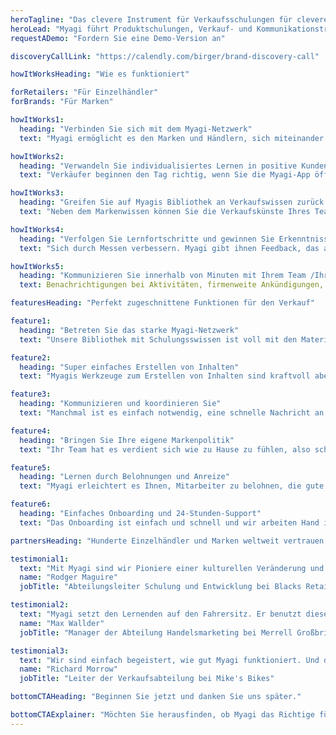 ```yaml
---
heroTagline: "Das clevere Instrument für Verkaufsschulungen für clevere Verkäufer"
heroLead: "Myagi führt Produktschulungen, Verkauf- und Kommunikationstrainings an einem Punkt zusammen, damit ihrIhr Verkaufsteam an jedem einzelnen Tag unvergessliche Kundenerfahrungen schafft."
requestADemo: "Fordern Sie eine Demo-Version an"

discoveryCallLink: "https://calendly.com/birger/brand-discovery-call"

howItWorksHeading: "Wie es funktioniert"

forRetailers: "Für Einzelhändler"
forBrands: "Für Marken"

howItWorks1:
  heading: "Verbinden Sie sich mit dem Myagi-Netzwerk"
  text: "Myagi ermöglicht es den Marken und Händlern, sich miteinander durch nur einen Klick zu verbinden. Die Marken laden das Material für die Produktschulungen hoch und erstellen Lektionen. Einzelhändler wählen aus, welche Marken sie führen und welche Lerninhalte sie in ihrem Verkaufsteam schulen wollen."

howItWorks2:
  heading: "Verwandeln Sie individualisiertes Lernen in positive Kundenerfahrungen"
  text: "Verkäufer beginnen den Tag richtig, wenn Sie die Myagi-App öffnen und direkt über ihre mobilen Geräte die Lektionen des Tages sehen. Wählen Sie selbst, welche Inhalte erarbeitet werden sollen und geben Sie unterschiedlichen Teams unterschiedliche Lerninhalte."

howItWorks3:
  heading: "Greifen Sie auf Myagis Bibliothek an Verkaufswissen zurück oder erstellen Sie Ihre eigenen Schulungsinhalte"
  text: "Neben dem Markenwissen können Sie die Verkaufskünste Ihres Teams mit exklusivem Unterricht von führenden Einzelhandelsexperten verbessern. Einzelhändler können außerdem Videos, Dokumente und Tests direkt auf Myagi hochladen und private Lernpläne und Lektionen für ihr eigenes Team erstellen."

howItWorks4:
  heading: "Verfolgen Sie Lernfortschritte und gewinnen Sie Erkenntnisse zu Ihren Schulungen"
  text: "Sich durch Messen verbessern. Myagi gibt ihnen Feedback, das auf den Punkt bringt, worauf Sie Ihr Hauptaugenmerk richten müssen, um die Leistung Ihres Teams Tag für Tag zu verbessern. Sie können den Lernvorgang sogar als Spiel mit Bestenlisten und Belohnungsprogrammen gestalten."

howItWorks5:
  heading: "Kommunizieren Sie innerhalb von Minuten mit Ihrem Team /Ihrer Marke /Ihren Verkäufern"
  text: Benachrichtigungen bei Aktivitäten, firmenweite Ankündigungen, Feedback zu den einzelnen Lektionen sowie ein vollständiges Kommunikationsportal zwischen Marke und Händler helfen Ihnen dabei, organisiert und informiert zu bleiben. Sie sind zudem zeitnah und umfassend informiert um Produkte optimal abverkaufen zu können.

featuresHeading: "Perfekt zugeschnittene Funktionen für den Verkauf"

feature1:
  heading: "Betreten Sie das starke Myagi-Netzwerk"
  text: "Unsere Bibliothek mit Schulungsswissen ist voll mit den Materialien von Hunderten von Marken und Experten. Als Einzelhändler können Sie sich mit den Marken verbinden, die Sie führen. Als Markenunternehmer können Sie der Bibliothek Ihre eigenen Materialien innerhalb von Minuten hinzufügen. Glauben Sie uns, wir haben die Zeit gestoppt."

feature2:
  heading: "Super einfaches Erstellen von Inhalten"
  text: "Myagis Werkzeuge zum Erstellen von Inhalten sind kraftvoll aber einfach zu benutzen. Erstellen Sie Lektionen mit Videos, Dokumenten, Quizzen, SCORM-Inhalten und Karteikarten. Wenn Sie bereit sind, können Sie diese Inhalte mit Ihrem Team oder dem ganzen Myagi-Netzwerk teilen."

feature3:
  heading: "Kommunizieren und koordinieren Sie"
  text: "Manchmal ist es einfach notwendig, eine schnelle Nachricht an das Verkaufsteam zu schicken. Mit Myagi kann man Ankündigungen versenden, die dann zu einem Diskussionsthema werden. Diese Funktion steht Markenunternehmern und Teamleitern zur Verfügung."

feature4:
  heading: "Bringen Sie Ihre eigene Markenpolitik"
  text: "Ihr Team hat es verdient sich wie zu Hause zu fühlen, also schaffen Sie sich mit den umfangreichen Funktionen zur markenspezifischen Gestaltung, die Myagi zur Verfügung stellt, Ihren eigenen Raum. Erstellen Sie Ihre eigenen Start- und Anmeldeseiten, passen Sie den Inhalt, den Sie teilen, individuell an und vieles mehr."

feature5:
  heading: "Lernen durch Belohnungen und Anreize"
  text: "Myagi erleichtert es Ihnen, Mitarbeiter zu belohnen, die gute Leistungen zeigen — selbst wenn Sie ein Markenunternehmer sind. Fügen Sie den Sequenzen von Lerninhalten Abzeichen hinzu. Sie können mit diesen Abzeichen sogar kostenlose Produkte oder Rabatte verbinden."

feature6:
  heading: "Einfaches Onboarding und 24-Stunden-Support"
  text: "Das Onboarding ist einfach und schnell und wir arbeiten Hand in Hand mit Ihrem Schulungsteam. Sobald Sie online sind, steht Ihnen unser 24-Stunden-Support zur Verfügung, der Ihren Mitarbeitern weiterhilft, wenn Probleme bei der Nutzung von Myagi auftreten sollten. Oder auch, wenn sie sich einfach nur ein bisschen unterhalten möchten."

partnersHeading: "Hunderte Einzelhändler und Marken weltweit vertrauen uns"

testimonial1:
  text: "Mit Myagi sind wir Pioniere einer kulturellen Veränderung und wir wurden sehr davon überrascht, wie gut es aufgenommen wurde. Überraschend waren auch die schnellen Fortschritten unsere Mitarbeiter…"
  name: "Rodger Maguire"
  jobTitle: "Abteilungsleiter Schulung und Entwicklung bei Blacks Retail"

testimonial2:
  text: "Myagi setzt den Lernenden auf den Fahrersitz. Er benutzt dieses Werkzeug wann und wie er es für richtig hält, was für die meisten sehr gut funktioniert. Es ist etwas Neues im Gegensatz dazu, einen Markenvertreter zu Besuch zu haben, der vor einem steht und lediglich eine Menge an Informationen aufzählt. "
  name: "Max Wallder"
  jobTitle: "Manager der Abteilung Handelsmarketing bei Merrell Großbritannien und Irland"

testimonial3:
  text: "Wir sind einfach begeistert, wie gut Myagi funktioniert. Und das Schönste daran ist, dass es mich und unser Team nicht einschüchtert…"
  name: "Richard Morrow"
  jobTitle: "Leiter der Verkaufsabteilung bei Mike's Bikes"

bottomCTAHeading: "Beginnen Sie jetzt und danken Sie uns später."

bottomCTAExplainer: "Möchten Sie herausfinden, ob Myagi das Richtige für Ihr Team ist? Dann los — Myagi bleibt immer kostenlos, für bis zu 15 Geschäfte in Ihrem Benutzerkonto (für Einzelhändler). Benötigen Sie zusätzliche Funktionen wie Teamanalysen und Einstellungen für Berechtigungen oder haben Sie eine Lektion, die Sie dem Netzwerk hinzufügen möchten? Kontaktieren Sie uns und wir starten einen Probelauf."
---
```

